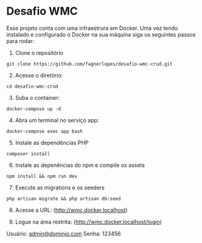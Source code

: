 # Desafio WMC

Esse projeto conta com uma infraestrura em Docker. Uma vez tendo instalado e configurado o Docker na sua máquina siga os seguintes passos para rodar:

1) Clone o repositório
```
git clone https://github.com/fagnerlopes/desafio-wmc-crud.git
```

2) Acesse o diretório:
```
cd desafio-wmc-crud
```

3) Suba o container:
```
docker-compose up -d
```

4) Abra um terminal no serviço app:
```
docker-compose exec app bash
```

5) Instale as dependências PHP
```
composer install
```

6) Instale as depenências do npm e compile os assets
```
npm install && npm run dev
```

7) Execute as migrations e os seeders
```
php artisan migrate && php artisan db:seed
```


8) Acesse a URL:
(http://wmc.docker.localhost)

9) Logue na área restrita:
(http://wmc.docker.localhost/login)

Usuário: admin@dominio.com
Senha: 123456
